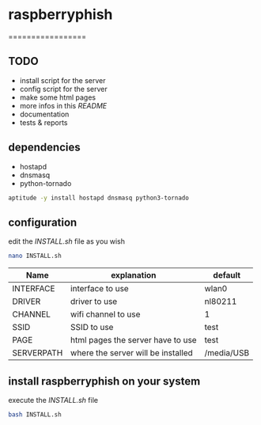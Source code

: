 # raspberryphish
=================


## TODO
  - install script for the server
  - config script for the server
  - make some html pages
  - more infos in this _README_
  - documentation
  - tests & reports


## dependencies
  - hostapd
  - dnsmasq
  - python-tornado

```bash
aptitude -y install hostapd dnsmasq python3-tornado
```



## configuration

edit the _INSTALL.sh_ file as you wish

```bash
nano INSTALL.sh
```

Name  | explanation | default
----- | ----------- | -------
 INTERFACE | interface to use | wlan0
 DRIVER | driver to use | nl80211
 CHANNEL | wifi channel to use | 1
 SSID | SSID to use | test
 PAGE | html pages the server have to use | test
 SERVERPATH | where the server will be installed | /media/USB



## install raspberryphish on your system

execute the _INSTALL.sh_ file

```bash
bash INSTALL.sh
```
